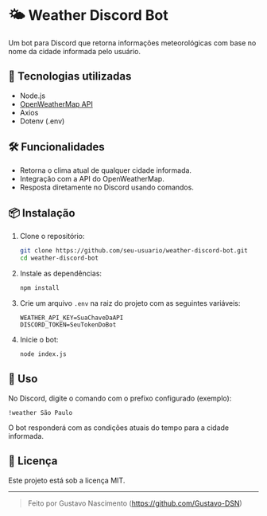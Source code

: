 # 🌤️ Weather Discord Bot

Um bot para Discord que retorna informações meteorológicas com base no nome da cidade informada pelo usuário.

## 🚀 Tecnologias utilizadas

-   Node.js
-   [OpenWeatherMap API](https://openweathermap.org/api)
-   Axios
-   Dotenv (.env)

## 🛠️ Funcionalidades

-   Retorna o clima atual de qualquer cidade informada.
-   Integração com a API do OpenWeatherMap.
-   Resposta diretamente no Discord usando comandos.

## 📦 Instalação

1. Clone o repositório:

    ```bash
    git clone https://github.com/seu-usuario/weather-discord-bot.git
    cd weather-discord-bot
    ```

2. Instale as dependências:

    ```bash
    npm install
    ```

3. Crie um arquivo `.env` na raiz do projeto com as seguintes variáveis:

    ```env
    WEATHER_API_KEY=SuaChaveDaAPI
    DISCORD_TOKEN=SeuTokenDoBot
    ```

4. Inicie o bot:
    ```bash
    node index.js
    ```

## 🤖 Uso

No Discord, digite o comando com o prefixo configurado (exemplo):

```
!weather São Paulo
```

O bot responderá com as condições atuais do tempo para a cidade informada.

## 📝 Licença

Este projeto está sob a licença MIT.

---

> Feito por Gustavo Nascimento (https://github.com/Gustavo-DSN)
